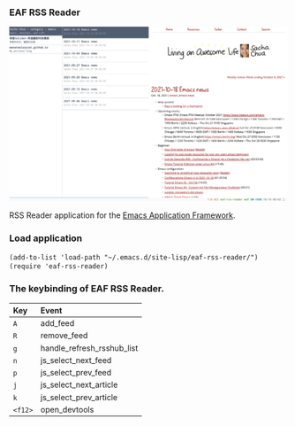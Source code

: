 ### EAF RSS Reader

<p align="center">
  <img width="800" src="./img/screenshot.png">
</p>

RSS Reader application for the [Emacs Application Framework](https://github.com/emacs-eaf/emacs-application-framework).

### Load application

```Elisp
(add-to-list 'load-path "~/.emacs.d/site-lisp/eaf-rss-reader/")
(require 'eaf-rss-reader)
```

### The keybinding of EAF RSS Reader.

| Key   | Event   |
| :---- | :------ |
| `A` | add_feed |
| `R` | remove_feed |
| `g` | handle_refresh_rsshub_list |
| `n` | js_select_next_feed |
| `p` | js_select_prev_feed |
| `j` | js_select_next_article |
| `k` | js_select_prev_article |
| `<f12>` | open_devtools |

